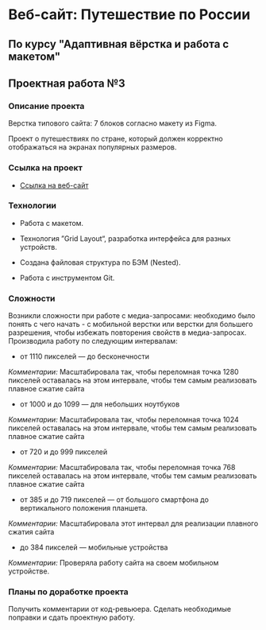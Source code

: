 # Веб-сайт: Путешествие по России
По курсу "Адаптивная вёрстка и работа с макетом"
---
## Проектная работа №3
### Описание проекта
Верстка типового сайта: 7 блоков согласно макету из Figma.

Проект о путешествиях по стране, который должен корректно отображаться на экранах популярных размеров.

### Ссылка на проект
* [Ссылка на веб-сайт](https://margaritatsaruk.github.io/russian-travel/index.html)

### Технологии
* Работа с макетом.

* Технология ”Grid Layout“, разработка интерфейса для разных устройств.

* Создана файловая структура по БЭМ (Nested).

* Работа с инструментом Git.

### Сложности
Возникли сложности при работе с медиа-запросами: необходимо было понять с чего начать - с мобильной верстки или верстки для большего разрешения, чтобы избежать повторения свойств в медиа-запросах. Производила работу по следующим интервалам:

* от 1110 пикселей — до бесконечности

*Комментарии:* Масштабировала так, чтобы переломная точка 1280 пикселей оставалась на этом интервале, чтобы тем самым реализовать плавное сжатие сайта

* от 1000 и до 1099 — для небольших ноутбуков

*Комментарии:* Масштабировала так, чтобы переломная точка 1024 пикселей оставалась на этом интервале, чтобы тем самым реализовать плавное сжатие сайта

* от 720 и до 999 пикселей

*Комментарии:* Масштабировала так, чтобы переломная точка 768 пикселей оставалась на этом интервале, чтобы тем самым реализовать плавное сжатие сайта

*  от 385 и до 719 пикселей — от большого смартфона до вертикального положения планшета.

*Комментарии:* Масштабировала этот интервал для реализации плавного сжатия сайта

* до 384 пикселей — мобильные устройства

*Комментарии:* Проверяла работу сайта на своем мобильном устройстве.
### Планы по доработке проекта
Получить комментарии от код-ревьюера. Сделать необходимые поправки и сдать проектную работу.


